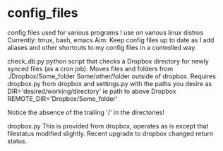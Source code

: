 config_files
============
config files used for various programs I use on various linux distros
Currently: tmux, bash, emacs
Aim: Keep config files up to date as I add aliases and other shortcuts to my config files in a controlled way.

check_db.py
python script that checks a Dropbox directory for newly synced files (as a cron job).
Moves files and folders from ./Dropbox/Some_folder Some/other/folder outside of dropbox.
Requires dropbox.py from dropbox and settings.py with the paths you desire as
DIR='desired/working/directory' ie path to above Dropbox
REMOTE_DIR='Dropbox/Some_folder'

Notice the absence of the trailing '/' in the directories!

dropbox.py
This is provided from dropbox, operates as is except that filestatus modified slightly. Recent upgrade to dropbox changed return status.

